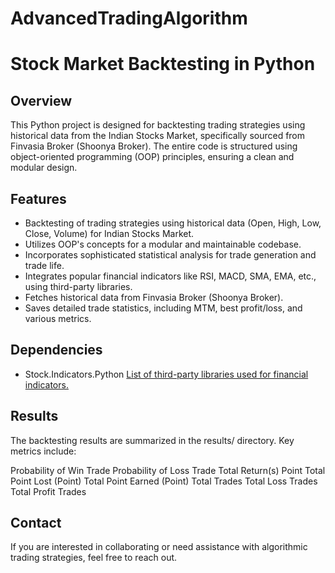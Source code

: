 # AdvancedTradingAlgorithm
# Stock Market Backtesting in Python
## Overview

This Python project is designed for backtesting trading strategies using historical data from the Indian Stocks Market, specifically sourced from Finvasia Broker (Shoonya Broker). The entire code is structured using object-oriented programming (OOP) principles, ensuring a clean and modular design.

## Features

- Backtesting of trading strategies using historical data (Open, High, Low, Close, Volume) for Indian Stocks Market.
- Utilizes OOP's concepts for a modular and maintainable codebase.
- Incorporates sophisticated statistical analysis for trade generation and trade life.
- Integrates popular financial indicators like RSI, MACD, SMA, EMA, etc., using third-party libraries.
- Fetches historical data from Finvasia Broker (Shoonya Broker).
- Saves detailed trade statistics, including MTM, best profit/loss, and various metrics.

## Dependencies
- Stock.Indicators.Python  [List of third-party libraries used for financial indicators.](https://github.com/DaveSkender/Stock.Indicators.Python.git)

## Results
The backtesting results are summarized in the results/ directory. Key metrics include:

Probability of Win Trade
Probability of Loss Trade
Total Return(s) Point
Total Point Lost (Point)
Total Point Earned (Point)
Total Trades
Total Loss Trades
Total Profit Trades

## Contact
If you are interested in collaborating or need assistance with algorithmic trading strategies, feel free to reach out.
